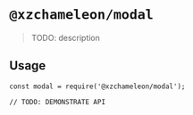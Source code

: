 # `@xzchameleon/modal`

> TODO: description

## Usage

```
const modal = require('@xzchameleon/modal');

// TODO: DEMONSTRATE API
```
